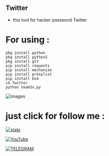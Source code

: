 ## Twitter
  
  - this tool for hacker password Twitter
  
  


# For using :
 ````
 pkg install python
 pkg install python2
 pkg install git
 pip install requests
 pip install mechanize
 pip install proxylist
 pip install bs4
 cd Twitter
 python team3x.py
 ````
 
![images](https://user-images.githubusercontent.com/70316694/100490766-0a3e2180-312f-11eb-8026-2eb584ba452d.png)

#  just click for follow me : 

[![stats](https://img.shields.io/badge/account%20-%20telegram-yellowred)](https://t.me/iiwiw)


[![YouTube](https://img.shields.io/badge/Channel-Youtube-red)](https://YouTube.com/iraqhacker)


[![TELEGRAM](https://img.shields.io/badge/channel-telegram-yellow)](https://t.me/Professional_school)
